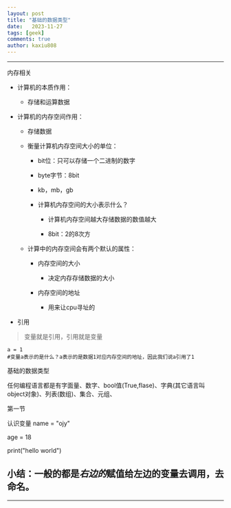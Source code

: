 ```yaml
---
layout: post
title: "基础的数据类型"
date:   2023-11-27
tags: [geek]
comments: true
author: kaxiu808  
---
```

----
内存相关
-   计算机的本质作用：
    
    -   存储和运算数据
        
-   计算机的内存空间作用：
    
    -   存储数据
        
    -   衡量计算机内存空间大小的单位：
        
        -   bit位：只可以存储一个二进制的数字
            
        -   byte字节：8bit
            
        -   kb，mb，gb
            
        -   计算机内存空间的大小表示什么？
            
            -   计算机内存空间越大存储数据的数值越大
                
            -   8bit：2的8次方
                
    -   计算中的内存空间会有两个默认的属性：
        
        -   内存空间的大小
            
            -   决定内存存储数据的大小
                
        -   内存空间的地址
            
            -   用来让cpu寻址的
                
-   引用  
> 变量就是引用，引用就是变量
```
a = 1
#变量a表示的是什么？a表示的是数据1对应内存空间的地址，因此我们说a引用了1
```

 基础的数据类型

任何编程语言都是有字面量、数字、bool值(True,flase)、字典(其它语言叫 object对象)、列表(数组)、集合、元组、

第一节

认识变量
name = "ojy"

age = 18

print("hello world")

小结：一般的都是*右边的*赋值给左边的变量去调用，去命名。
--
-----



<!--stackedit_data:
eyJoaXN0b3J5IjpbLTUyMTk3OTk5NF19
-->